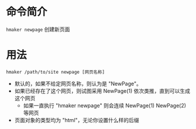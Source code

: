 命令简介
======= 

`hmaker newpage` 创建新页面
    

用法
=======

```    
hmaker /path/to/site newpage [网页名称]
```

 * 默认的，如果不给定网页名称，则认为是 "NewPage"。
 * 如果已经存在了这个网页，则试图采用 NewPage(1) 依次类推，直到可以生成这个网页
     - 如果一直执行 "hmaker newpage" 则会连续 NewPage(1) NewPage(2) 等网页
 * 页面对象的类型均为 "html"，无论你设置什么样的后缀

